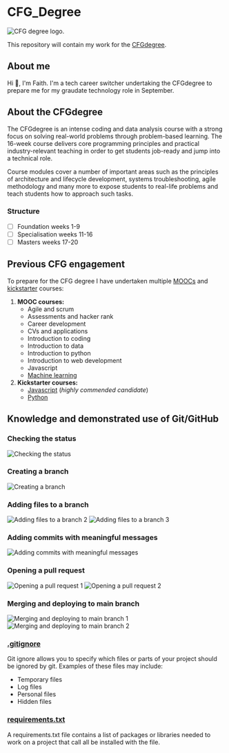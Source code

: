 # CFG_Degree
![CFG degree logo.](https://codefirstgirls.com/wp-content/uploads/2022/04/CFGDegree-Logo-2-768x384.png)

This repository will contain my work for the [CFGdegree](https://codefirstgirls.com/courses/cfgdegree/).

## About me
Hi :wave:, I'm Faith. I'm a tech career switcher undertaking the CFGdegree to prepare me for my graudate technology role in September. 

## About the CFGdegree
The CFGdegree is an intense coding and data analysis course with a strong focus on solving real-world problems through problem-based learning. The 16-week course delivers core programming principles and practical industry-relevant teaching in order to get students job-ready and jump into a technical role.

Course modules cover a number of important areas such as the principles of architecture and lifecycle development, systems troubleshooting, agile methodology and many more to expose students to real-life problems and teach students how to approach such tasks.

### Structure
- [ ] Foundation weeks 1-9
- [ ] Specialisation weeks 11-16
- [ ] Masters weeks 17-20

## Previous CFG engagement
To prepare for the CFG degree I have undertaken multiple [MOOCs](https://codefirstgirls.com/courses/moocs/) and [kickstarter](https://codefirstgirls.com/courses/coding-kickstarter/) courses:
1. **MOOC courses:**
   - Agile and scrum
   - Assessments and hacker rank
   - Career development
   - CVs and applications
   - Introduction to coding
   - Introduction to data
   - Introduction to python
   - Introduction to web development
   - Javascript
   - [Machine learning](https://github.com/FaithThough/CFG-Machine-Learning-MOOC)
3. **Kickstarter courses:**
   - [Javascript](https://github.com/FaithThough/CFGJavaScriptKickstarter) (*highly commended candidate*)
   - [Python](https://github.com/FaithThough/CFGPythonKickstarter)

## Knowledge and demonstrated use of Git/GitHub
### Checking the status
![Checking the status](https://github.com/FaithThough/CFG-Degree/assets/116672234/e282ae69-850d-4ddd-93ee-52635b1110eb)
### Creating a branch
![Creating a branch](https://github.com/FaithThough/CFG-Degree/assets/116672234/06c1c89c-4dc7-4028-9b42-21fd1f3ee409)
### Adding files to a branch
![Adding files to a branch 2](https://github.com/FaithThough/CFG-Degree/assets/116672234/3fd65a82-2d10-44e1-b083-028841fe353f)
![Adding files to a branch 3](https://github.com/FaithThough/CFG-Degree/assets/116672234/aceca200-973f-4664-902a-4efed73a1943)
### Adding commits with meaningful messages
![Adding commits with meaningful messages](https://github.com/FaithThough/CFG-Degree/assets/116672234/d12e1c10-5f0c-43ee-820a-d117c182e842)
### Opening a pull request
![Opening a pull request 1](https://github.com/FaithThough/CFG-Degree/assets/116672234/27130ba4-7fa5-42d8-841e-6935d2f46ec8)
![Opening a pull request 2](https://github.com/FaithThough/CFG-Degree/assets/116672234/eafd2d26-590d-4b57-bcd5-f6a4f4416675)
### Merging and deploying to main branch
![Merging and deploying to main branch 1](https://github.com/FaithThough/CFG-Degree/assets/116672234/d8bde497-8891-4b74-94ee-44d030a90e1c)
![Merging and deploying to main branch 2](https://github.com/FaithThough/CFG-Degree/assets/116672234/4835a2b0-0f0b-4069-aabe-7057f31a84d6)
### [.gitignore](.gitignore.txt)
Git ignore allows you to specify which files or parts of your project should be ignored by git. Examples of these files may include:
- Temporary files
- Log files
- Personal files
- Hidden files

### [requirements.txt](requirements.txt)
A requirements.txt file contains a list of packages or libraries needed to work on a project that call all be installed with the file. 
